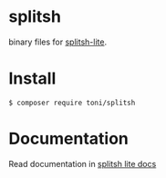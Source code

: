 splitsh
====
binary files for [splitsh-lite](https://github.com/splitsh/lite).

Install
====
```$
$ composer require toni/splitsh
```

Documentation
====
Read documentation in [splitsh lite docs](https://github.com/splitsh/lite)